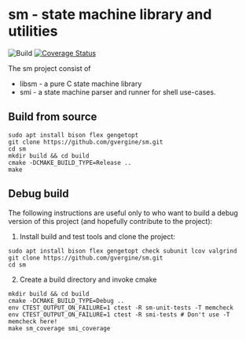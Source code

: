 # sm - state machine library and utilities

![Build](https://github.com/gvergine/sm/workflows/Build/badge.svg)
[![Coverage Status](https://coveralls.io/repos/github/gvergine/sm/badge.svg?branch=master&kill_cache=1)](https://coveralls.io/github/gvergine/sm)

The sm project consist of
- libsm - a pure C state machine library
- smi - a state machine parser and runner for shell use-cases.

## Build from source

```
sudo apt install bison flex gengetopt
git clone https://github.com/gvergine/sm.git
cd sm
mkdir build && cd build
cmake -DCMAKE_BUILD_TYPE=Release ..
make
```

## Debug build

The following instructions are useful only to who want to build a debug version of this project (and hopefully contribute to the project):

1. Install build and test tools and clone the project:
```
sudo apt install bison flex gengetopt check subunit lcov valgrind 
git clone https://github.com/gvergine/sm.git
cd sm
```

2. Create a build directory and invoke cmake
```
mkdir build && cd build
cmake -DCMAKE_BUILD_TYPE=Debug ..
env CTEST_OUTPUT_ON_FAILURE=1 ctest -R sm-unit-tests -T memcheck
env CTEST_OUTPUT_ON_FAILURE=1 ctest -R smi-tests # Don't use -T memcheck here!
make sm_coverage smi_coverage
```
